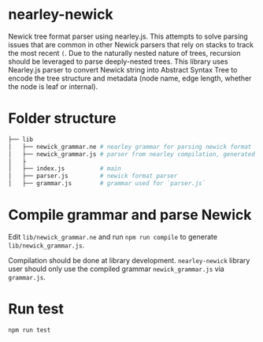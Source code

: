 # nearley-newick
Newick tree format parser using nearley.js. This attempts to solve parsing issues that are common in other Newick parsers that rely on stacks to track the most recent `(`. Due to the naturally nested nature of trees, recursion should be leveraged to parse deeply-nested trees. This library uses Nearley.js parser to convert Newick string into Abstract Syntax Tree to encode the tree structure and metadata (node name, edge length, whether the node is leaf or internal).

# Folder structure

```bash
├── lib  
│   ├── newick_grammar.ne # nearley grammar for parsing newick format  
│   ├── newick_grammar.js # parser from nearley compilation, generated by `npm run compile`  
│   ├
│   ├── index.js          # main
│   ├── parser.js         # newick format parser
│   ├── grammar.js        # grammar used for `parser.js`
```

# Compile grammar and parse Newick
Edit `lib/newick_grammar.ne` and run `npm run compile` to generate `lib/newick_grammar.js`.

Compilation should be done at library development. `nearley-newick` library user should only use the compiled grammar `newick_grammar.js` via `grammar.js`.

# Run test
`npm run test`
